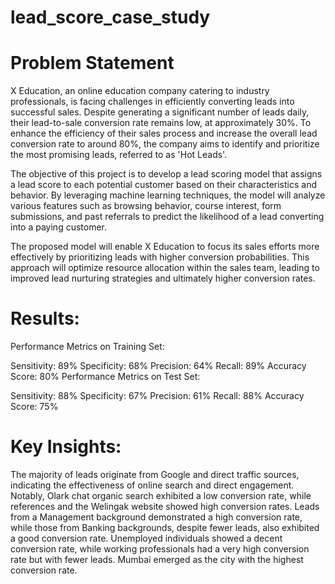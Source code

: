 # lead_score_case_study

# Problem Statement 
X Education, an online education company catering to industry professionals, is facing challenges in efficiently converting leads into successful sales. Despite generating a significant number of leads daily, their lead-to-sale conversion rate remains low, at approximately 30%. To enhance the efficiency of their sales process and increase the overall lead conversion rate to around 80%, the company aims to identify and prioritize the most promising leads, referred to as 'Hot Leads'.

The objective of this project is to develop a lead scoring model that assigns a lead score to each potential customer based on their characteristics and behavior. By leveraging machine learning techniques, the model will analyze various features such as browsing behavior, course interest, form submissions, and past referrals to predict the likelihood of a lead converting into a paying customer.

The proposed model will enable X Education to focus its sales efforts more effectively by prioritizing leads with higher conversion probabilities. This approach will optimize resource allocation within the sales team, leading to improved lead nurturing strategies and ultimately higher conversion rates.


# Results:

Performance Metrics on Training Set:

Sensitivity: 89%
Specificity: 68%
Precision: 64%
Recall: 89%
Accuracy Score: 80%
Performance Metrics on Test Set:

Sensitivity: 88%
Specificity: 67%
Precision: 61%
Recall: 88%
Accuracy Score: 75%

# Key Insights:

The majority of leads originate from Google and direct traffic sources, indicating the effectiveness of online search and direct engagement. Notably, Olark chat organic search exhibited a low conversion rate, while references and the Welingak website showed high conversion rates.
Leads from a Management background demonstrated a high conversion rate, while those from Banking backgrounds, despite fewer leads, also exhibited a good conversion rate.
Unemployed individuals showed a decent conversion rate, while working professionals had a very high conversion rate but with fewer leads.
Mumbai emerged as the city with the highest conversion rate.
